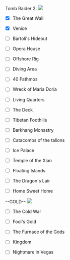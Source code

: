 Tomb Raider 2: ![](https://geps.dev/progress/11?dangerColor=800000&warningColor=ff9900&successColor=006600)
- [x] The Great Wall

- [x] Venice

- [ ] Bartoli's Hideout

- [ ] Opera House

- [ ] Offshore Rig

- [ ] Diving Area

- [ ] 40 Fathmos

- [ ] Wreck of Maria Doria

- [ ] Living Quarters

- [ ] The Deck

- [ ] Tibetan Foothills

- [ ] Barkhang Monastry

- [ ] Catacombs of the talions

- [ ] Ice Palace

- [ ] Temple of the Xian

- [ ] Floating Islands

- [ ] The Dragon's Lair

- [ ] Home Sweet Home

--GOLD-- ![](https://geps.dev/progress/0?dangerColor=800000&warningColor=ff9900&successColor=006600)

- [ ] The Cold War

- [ ] Fool's Gold

- [ ] The Furnace of the Gods

- [ ] Kingdom

- [ ] Nightmare in Vegas